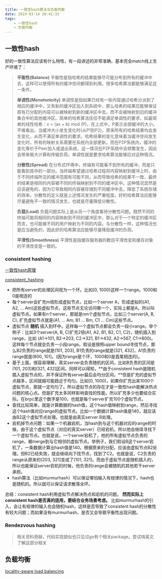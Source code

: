 ```yaml
---
title: 一致性hash算法与负载均衡
date: 2019-03-14 20:41:33
tags: 
    - 一致性hash
    - 负载均衡
---
```


## 一致性hash

好的一致性算法应该有什么特性，有一段讲述的非常准确，基本完全match线上生产环境了：

> **平衡性(Balance)**
>平衡性是指哈希的结果能够尽可能分布到所有的缓冲中去，这样可以使得所有的缓冲空间都得到利用。很多哈希算法都能够满足这一条件。
>
> **单调性(Monotonicity)**
>单调性是指如果已经有一些内容通过哈希分派到了相应的缓冲中，又有新的缓冲区加入到系统中，那么哈希的结果应能够保证原有已分配的内容可以被映射到新的缓冲区中去，而不会被映射到旧的缓冲集合中的其他缓冲区。简单的哈希算法往往不能满足单调性的要求，如最简单的线性哈希：x = (ax + b) mod (P)，在上式中，P表示全部缓冲的大小。不难看出，当缓冲大小发生变化时(从P1到P2)，原来所有的哈希结果均会发生变化，从而不满足单调性的要求。哈希结果的变化意味着当缓冲空间发生变化时，所有的映射关系需要在系统内全部更新。而在P2P系统内，缓冲的变化等价于Peer加入或退出系统，这一情况在P2P系统中会频繁发生，因此会带来极大计算和传输负荷。单调性就是要求哈希算法能够应对这种情况。
>
> **分散性(Spread)**
>在分布式环境中，终端有可能看不到所有的缓冲，而是只能看到其中的一部分。当终端希望通过哈希过程将内容映射到缓冲上时，由于不同终端所见的缓冲范围有可能不同，从而导致哈希的结果不一致，最终的结果是相同的内容被不同的终端映射到不同的缓冲区中。这种情况显然是应该避免的，因为它导致相同内容被存储到不同缓冲中去，降低了系统存储的效率。分散性的定义就是上述情况发生的严重程度。好的哈希算法应能够尽量避免不一致的情况发生，也就是尽量降低分散性。
>
> **负载(Load)**
>负载问题实际上是从另一个角度看待分散性问题。既然不同的终端可能将相同的内容映射到不同的缓冲区中，那么对于一个特定的缓冲区而言，也可能被不同的用户映射为不同的内容。与分散性一样，这种情况也是应当避免的，因此好的哈希算法应能够尽量降低缓冲的负荷。
>
> **平滑性(Smoothness)**
>平滑性是指缓存服务器的数目平滑改变和缓存对象的平滑改变是一致的。

### consistent hashing

[一致性hash原理](https://www.cnblogs.com/lpfuture/p/5796398.html)

[consistent_hashing](https://github.com/apache/incubator-brpc/blob/master/docs/cn/consistent_hashing.md)  

- 把所有server的处理区间视为一个环。比如[0, 1000)这样一个range。1000和0是相连的
- 每个server会扩充m倍形成虚拟节点，比如一个server A，形成虚拟的(A1, A2, ... Am)这些虚拟节点，这些节点无论访问哪一个，实际上都是A。所以叫虚拟节点。如果有n个server，那就是nm个虚拟节点。比如三个server(A, B, C), 扩充虚拟节点就是(A1, ... Am, B1 ... Bm, C1 ... Cm)这些节点。
- 虚拟节点 **随机** 插入到环中。这样每一个虚拟节点都会负责一段小range。举个例子：比如3个server(A, B, C)扩充2倍(A1, A2, B1, B2, C1, C2)，随机插入到range，比如 (A1->101, B2->203, C2->321, B1->432, A2->567, C1->800)。这样每个节点就会负责一小段range。假设是按照upper bound寻找节点，那么B2负责的range就是(101, 203], B1负责的range就是(321, 432]，A1负责的range就是(800, 101]。(因为range是个环，1000和0是首尾相连的)。
- 基于上面，很容易理解，真实server会负责随机的区间，比如B负责的区间是(101, 203]和(321, 432]区间。同样可以得知，**由于consistent hash是随机插入虚拟节点的，并不保证所有server最后会均分区间。**但是扩充的虚拟节点越多，区间就越可能趋近于均匀。比如[0, 1000)，如果你扩充出来1000个虚拟节点，那就一定均匀了。所以虚拟节点的存在才是一致性hash能解决热点问题的核心点。但是扩充太多同样影响查找的性能。所以扩充多少也要结合实际。在brpc里这个数字是100，也就是每个server扩充100个虚拟节点。
- 查找比较简单，就是计算数据的hash值，这个hash值映射到range，然后寻找这个hash值对应range的虚拟节点。比如一个数据计算hash值是140，就应该由B2这个虚拟节点处理。也就是由真实server B处理。
- 宕机掉节点问题：如果一个机器宕机，当hash到与这个机器对应的range的时候，由于这个虚拟节点（对应的真实server）已经宕机，所以他会继续寻找下一个虚拟节点。也就是说，一个server宕机了，他的所有虚拟节点负责的range，被merge到与它相邻的虚拟节点。举例子，我们假设B这个server宕机了，一条数据计算出hash值是140。根据原来的分配，应该由虚拟节点B2处理。但B2已经失效，就会继续向下找节点，找到了C2。也就是说，C2负责的range从原来的(203, 321]变成了(101, 321]。而由于虚拟节点是随机插入的，所以也能保证server宕机的时候，他负责的range会被随机的其他若干server承担。
- hash算法（比如murmurhash）可以保证哪怕输入有规律的情况下，hash也是随机的。所以就可以保证请求散落全环。

总结：consistent hash利用虚拟节点解决热点和宕机的问题。 **然而实际上consistent hash是否真的适用，要结合业务场景考虑。** 比如murmurhash的引入，会让有规律的输入也会随机hash，这样是否导致了consistent hash的分散性有较大问题；而如果没有murmurhash，是否又会导致平衡性出现问题。

### Rendezvous hashing

> 相关资料奇缺，代码实现貌似也只见过go有个相关package。尝试啃英文了解这部分相关

## 负载均衡

[locality-aware load balancing](https://github.com/apache/incubator-brpc/blob/master/docs/cn/lalb.md)
